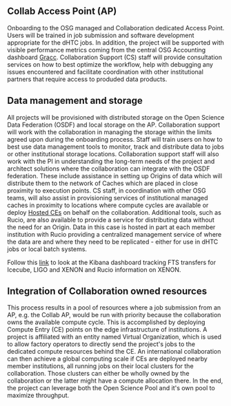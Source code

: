 ## Collab Access Point (AP)

Onboarding to the OSG managed and Collaboration dedicated Access Point. Users will be trained in job submission and software development appropriate for the dHTC jobs. In addition, the project will be supported with visible performance metrics coming from the central OSG Accounting dashboard [Gracc](https://gracc.opensciencegrid.org/d/000000074/gracc-home?orgId=1).
Collaboration Support (CS) staff will provide consultation services on how to best optimize the workflow, help with debugging any issues encountered and facilitate coordination with other institutional partners that require access to produded data products.


## Data management and storage

All projects will be provisioned with distributed storage on the Open Science Data Federation (OSDF) and local storage on the AP. Collaboration support will work with the collaboration in managing the storage within the limits agreed upon during the onboarding process. Staff will train users on how to best 
use data management tools to monitor, track and distribute data to jobs or other institutional storage locations. 
Collaboration support staff will also work with the PI in understanding the long-term needs of the project and architect solutions where the collaboration can integrate with the OSDF federation. These include assistance in setting up Origins of data which will distribute them to the network of Caches which are placed in close proximity to execution points. CS staff, in coordination with other OSG teams, will also assist in provisioning services of 
institutional managed caches in proximity to locations where compute cycles are available or deploy [Hosted CEs](https://osg-htc.org/docs/compute-element/hosted-ce/) on behalf on the collaboration. Additional tools, such as Rucio, are also available to provide a service for 
distributing data without the need for an Origin. Data in this case is hosted in part at each member institution with Rucio providing a centralized 
management service of where the data are and where they need to be replicated - either for use in dHTC jobs or local batch systems.

Follow this [link](https://atlas-kibana.mwt2.org:5601/s/x1t/app/dashboards?auth_provider_hint=anonymous1#/view/ce7055b0-2560-11ed-afcf-d91dad577662?_g=(refreshInterval%3A(pause%3A!t%2Cvalue%3A0)%2Ctime%3A(from%3Anow-6w%2Cto%3Anow))) to look at the Kibana dashboard tracking FTS transfers for Icecube, LIGO and XENON and Rucio information on XENON. 

## Integration of Collaboration owned resources

This process results in a pool of resources where a job submission from an AP, e.g. the Collab AP, would be run with priority because the collaboration owns the available compute cycle. This is accomplished by deploying Compute Entry (CE) points on the edge infrastructure of institutions. A project is affiliated with an entity named Virtual Organization, which is used to allow factory operators to directly send the project's jobs to the dedicated compute resources behind the CE. An international collaboration can then achieve a global computing scale if CEs are deployed nearby member institutions, all running jobs on their local clusters for the collaboration. Those clusters can either be wholly owned by the collaboration or the latter might have a compute allocation there. In the end, the project can leverage both the Open Science Pool and it's own pool to maximize throughput.
